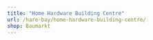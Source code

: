 ```yaml
---
title: "Home Hardware Building Centre"
url: /hare-bay/home-hardware-building-centre/
shop: Baumarkt
---
```

